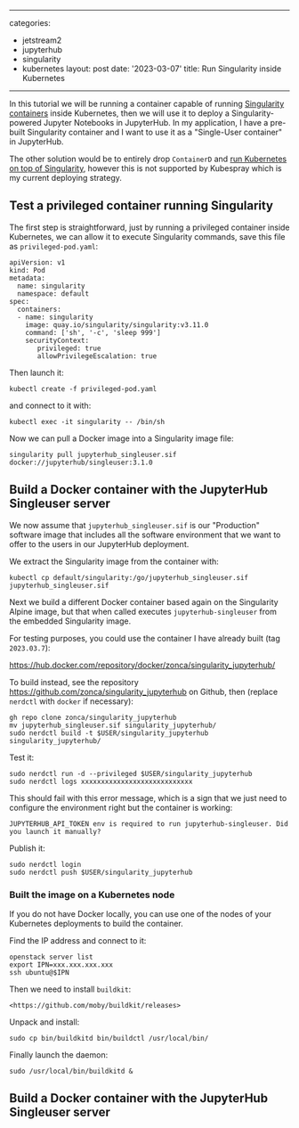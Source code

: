 
---
categories:
- jetstream2
- jupyterhub
- singularity
- kubernetes
layout: post
date: '2023-03-07'
title: Run Singularity inside Kubernetes

---

In this tutorial we will be running a container capable of running [Singularity containers](https://docs.sylabs.io/guides/latest/user-guide/) inside Kubernetes,
then we will use it to deploy a Singularity-powered Jupyter Notebooks in JupyterHub. In my application, I have a pre-built Singularity container and I want to use it as a "Single-User container" in JupyterHub.

The other solution would be to entirely drop `ContainerD` and [run Kubernetes on top of Singularity](https://docs.sylabs.io/guides/cri/1.0/user-guide/k8s.html), however this is not supported by Kubespray which is my current deploying strategy.


## Test a privileged container running Singularity

The first step is straightforward, just by running a privileged container inside Kubernetes, we can allow it to execute Singularity commands, save this file as `privileged-pod.yaml`:

```
apiVersion: v1
kind: Pod
metadata:
  name: singularity
  namespace: default
spec:
  containers:
  - name: singularity
    image: quay.io/singularity/singularity:v3.11.0
    command: ['sh', '-c', 'sleep 999']
    securityContext:
       privileged: true
       allowPrivilegeEscalation: true
```

Then launch it:

    kubectl create -f privileged-pod.yaml

and connect to it with:

    kubectl exec -it singularity -- /bin/sh

Now we can pull a Docker image into a Singularity image file:

    singularity pull jupyterhub_singleuser.sif docker://jupyterhub/singleuser:3.1.0

## Build a Docker container with the JupyterHub Singleuser server

We now assume that `jupyterhub_singleuser.sif` is our "Production" software image that includes all the software environment that we want to offer to the users in our JupyterHub deployment.

We extract the Singularity image from the container with:

    kubectl cp default/singularity:/go/jupyterhub_singleuser.sif jupyterhub_singleuser.sif

Next we build a different Docker container based again on the Singularity Alpine image, but that when called executes `jupyterhub-singleuser` from the embedded Singularity image.

For testing purposes, you could use the container I have already built (tag `2023.03.7`):

<https://hub.docker.com/repository/docker/zonca/singularity_jupyterhub/>

To build instead, see the repository <https://github.com/zonca/singularity_jupyterhub> on Github,
then (replace `nerdctl` with `docker` if necessary):

    gh repo clone zonca/singularity_jupyterhub
    mv jupyterhub_singleuser.sif singularity_jupyterhub/
    sudo nerdctl build -t $USER/singularity_jupyterhub singularity_jupyterhub/

Test it:

    sudo nerdctl run -d --privileged $USER/singularity_jupyterhub
    sudo nerdctl logs xxxxxxxxxxxxxxxxxxxxxxxxxxxx

This should fail with this error message, which is a sign that we just need to configure the environment right but the container is working:

    JUPYTERHUB_API_TOKEN env is required to run jupyterhub-singleuser. Did you launch it manually?                            

Publish it:

    sudo nerdctl login
    sudo nerdctl push $USER/singularity_jupyterhub

### Built the image on a Kubernetes node

If you do not have Docker locally, you can use one of the nodes of your Kubernetes deployments to build the container.

Find the IP address and connect to it:

    openstack server list
    export IPN=xxx.xxx.xxx.xxx
    ssh ubuntu@$IPN

Then we need to install `buildkit`:

    <https://github.com/moby/buildkit/releases>

Unpack and install:

    sudo cp bin/buildkitd bin/buildctl /usr/local/bin/

Finally launch the daemon:

    sudo /usr/local/bin/buildkitd &

## Build a Docker container with the JupyterHub Singleuser server
